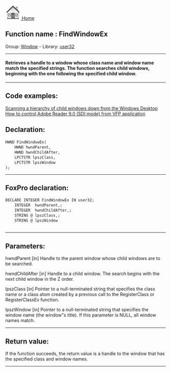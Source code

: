[<img src="../../images/home.png"> Home ](https://github.com/VFPX/Win32API)  

## Function name : FindWindowEx
Group: [Window](../../functions_group.md#Window)  -  Library: [user32](../../libraries.md#user32)  
***  


#### Retrieves a handle to a window whose class name and window name match the specified strings. The function searches child windows, beginning with the one following the specified child window.
***  


## Code examples:
[Scanning a hierarchy of child windows down from the Windows Desktop](../../samples/sample_045.md)  
[How to control Adobe Reader 9.0 (SDI mode) from VFP application](../../samples/sample_550.md)  

## Declaration:
```foxpro  
HWND FindWindowEx(
	HWND hwndParent,
	HWND hwndChildAfter,
	LPCTSTR lpszClass,
	LPCTSTR lpszWindow
);  
```  
***  


## FoxPro declaration:
```foxpro  
DECLARE INTEGER FindWindowEx IN user32;
	INTEGER  hwndParent,;
	INTEGER  hwndChildAfter,;
	STRING @ lpszClass,;
	STRING @ lpszWindow
  
```  
***  


## Parameters:
hwndParent
[in] Handle to the parent window whose child windows are to be searched. 

hwndChildAfter
[in] Handle to a child window. The search begins with the next child window in the Z order.

lpszClass
[in] 
Pointer to a null-terminated string that specifies the class name or a class atom created by a previous call to the RegisterClass or RegisterClassEx function.

lpszWindow
[in] Pointer to a null-terminated string that specifies the window name (the window"s title). If this parameter is NULL, all window names match.  
***  


## Return value:
If the function succeeds, the return value is a handle to the window that has the specified class and window names.  
***  

